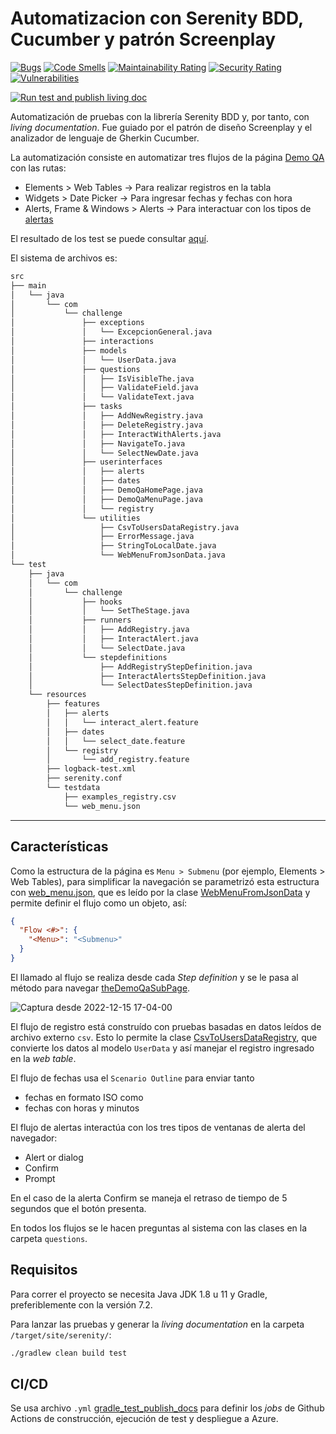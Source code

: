 # Automatizacion con Serenity BDD, Cucumber y patrón Screenplay

[![Bugs](https://sonarcloud.io/api/project_badges/measure?project=dzarkV_Screenplay-Serenity-BDD-automatization&metric=bugs)](https://sonarcloud.io/summary/new_code?id=dzarkV_Screenplay-Serenity-BDD-automatization)
[![Code Smells](https://sonarcloud.io/api/project_badges/measure?project=dzarkV_Screenplay-Serenity-BDD-automatization&metric=code_smells)](https://sonarcloud.io/summary/new_code?id=dzarkV_Screenplay-Serenity-BDD-automatization)
[![Maintainability Rating](https://sonarcloud.io/api/project_badges/measure?project=dzarkV_Screenplay-Serenity-BDD-automatization&metric=sqale_rating)](https://sonarcloud.io/summary/new_code?id=dzarkV_Screenplay-Serenity-BDD-automatization)
[![Security Rating](https://sonarcloud.io/api/project_badges/measure?project=dzarkV_Screenplay-Serenity-BDD-automatization&metric=security_rating)](https://sonarcloud.io/summary/new_code?id=dzarkV_Screenplay-Serenity-BDD-automatization)
[![Vulnerabilities](https://sonarcloud.io/api/project_badges/measure?project=dzarkV_Screenplay-Serenity-BDD-automatization&metric=vulnerabilities)](https://sonarcloud.io/summary/new_code?id=dzarkV_Screenplay-Serenity-BDD-automatization)

[![Run test and publish living doc](https://github.com/dzarkV/Screenplay-Serenity-BDD-automatization/actions/workflows/gradle_test_publish_docs.yml/badge.svg)](https://github.com/dzarkV/Screenplay-Serenity-BDD-automatization/actions/workflows/gradle_test_publish_docs.yml)

Automatización de pruebas con la librería Serenity BDD y, por tanto, con _living documentation_. 
Fue guiado por el patrón de diseño Screenplay y el analizador de lenguaje de Gherkin Cucumber.

La automatización consiste en automatizar tres flujos de la página [Demo QA](https://demoqa.com/) con las rutas:

* Elements > Web Tables → Para realizar registros en la tabla
* Widgets > Date Picker → Para ingresar fechas y fechas con hora
* Alerts, Frame & Windows > Alerts → Para interactuar con los tipos de [alertas](https://developer.mozilla.org/en-US/docs/Web/API/Window/alert)

El resultado de los test se puede consultar [aquí](https://serenity-living-doc.azurewebsites.net/). 

El sistema de archivos es:

```bash
src
├── main
│   └── java
│       └── com
│           └── challenge
│               ├── exceptions
│               │   └── ExcepcionGeneral.java
│               ├── interactions
│               ├── models
│               │   └── UserData.java
│               ├── questions
│               │   ├── IsVisibleThe.java
│               │   ├── ValidateField.java
│               │   └── ValidateText.java
│               ├── tasks
│               │   ├── AddNewRegistry.java
│               │   ├── DeleteRegistry.java
│               │   ├── InteractWithAlerts.java
│               │   ├── NavigateTo.java
│               │   └── SelectNewDate.java
│               ├── userinterfaces
│               │   ├── alerts
│               │   ├── dates
│               │   ├── DemoQaHomePage.java
│               │   ├── DemoQaMenuPage.java
│               │   └── registry
│               └── utilities
│                   ├── CsvToUsersDataRegistry.java
│                   ├── ErrorMessage.java
│                   ├── StringToLocalDate.java
│                   └── WebMenuFromJsonData.java
└── test
    ├── java
    │   └── com
    │       └── challenge
    │           ├── hooks
    │           │   └── SetTheStage.java
    │           ├── runners
    │           │   ├── AddRegistry.java
    │           │   ├── InteractAlert.java
    │           │   └── SelectDate.java
    │           └── stepdefinitions
    │               ├── AddRegistryStepDefinition.java
    │               ├── InteractAlertsStepDefinition.java
    │               └── SelectDatesStepDefinition.java
    └── resources
        ├── features
        │   ├── alerts
        │   │   └── interact_alert.feature
        │   ├── dates
        │   │   └── select_date.feature
        │   └── registry
        │       └── add_registry.feature
        ├── logback-test.xml
        ├── serenity.conf
        └── testdata
            ├── examples_registry.csv
            └── web_menu.json
```
-----
## Características

Como la estructura de la página es `Menu > Submenu` (por ejemplo, Elements > Web Tables), para simplificar la navegación se parametrizó esta estructura con [web_menu.json](src/test/resources/testdata/web_menu.json),
que es leído por la clase [WebMenuFromJsonData](src/main/java/com/challenge/utilities/WebMenuFromJsonData.java) y permite definir el flujo como un objeto, así:

```json
{
  "Flow <#>": {
    "<Menu>": "<Submenu>"
  }
}
```

El llamado al flujo se realiza desde cada _Step definition_ y se le pasa al método para navegar [theDemoQaSubPage](src/main/java/com/challenge/tasks/NavigateTo.java).

![Captura desde 2022-12-15 17-04-00](https://user-images.githubusercontent.com/91356068/207978857-4f45e680-2713-4f60-ab15-65bbc870eb13.png)

El flujo de registro está construído con pruebas basadas en datos leídos de archivo externo `csv`.
Esto lo permite la clase [CsvToUsersDataRegistry](src/main/java/com/challenge/utilities/CsvToUsersDataRegistry.java), que convierte los datos al modelo `UserData` y así manejar el registro ingresado en la _web table_.


El flujo de fechas usa el `Scenario Outline` para enviar tanto

* fechas en formato ISO como 
* fechas con horas y minutos

El flujo de alertas interactúa con los tres tipos de ventanas de alerta del navegador:

* Alert or dialog
* Confirm
* Prompt

En el caso de la alerta Confirm se maneja el retraso de tiempo de 5 segundos que el botón presenta.

En todos los flujos se le hacen preguntas al sistema con las clases en la carpeta `questions`.

## Requisitos

Para correr el proyecto se necesita Java JDK 1.8 u 11 y Gradle, preferiblemente con la versión 7.2.

Para lanzar las pruebas y generar la _living documentation_ en la carpeta `/target/site/serenity/`:

```bash
./gradlew clean build test
```

## CI/CD

Se usa archivo `.yml` [gradle_test_publish_docs](.github/workflows/gradle_test_publish_docs.yml) para definir los _jobs_ de Github Actions de construcción, ejecución de test y despliegue a Azure.
